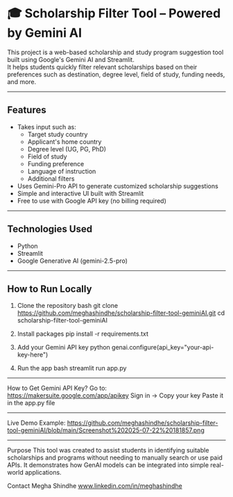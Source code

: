 # 🎓 Scholarship Filter Tool – Powered by Gemini AI

This project is a web-based scholarship and study program suggestion tool built using Google's Gemini AI and Streamlit.  
It helps students quickly filter relevant scholarships based on their preferences such as destination, degree level, field of study, funding needs, and more.

---

## Features

- Takes input such as:
  - Target study country
  - Applicant's home country
  - Degree level (UG, PG, PhD)
  - Field of study
  - Funding preference
  - Language of instruction
  - Additional filters
- Uses Gemini-Pro API to generate customized scholarship suggestions
- Simple and interactive UI built with Streamlit
- Free to use with Google API key (no billing required)

---

## Technologies Used

- Python  
- Streamlit  
- Google Generative AI (gemini-2.5-pro)

---

## How to Run Locally

1. Clone the repository
bash
git clone https://github.com/meghashindhe/scholarship-filter-tool-geminiAI.git
cd scholarship-filter-tool-geminiAI


2. Install packages
pip install -r requirements.txt

3. Add your Gemini API key
python
genai.configure(api_key="your-api-key-here")

4. Run the app
bash
streamlit run app.py


---


How to Get Gemini API Key?
Go to: https://makersuite.google.com/app/apikey
Sign in → Copy your key
Paste it in the app.py file

---

Live Demo
Example: https://github.com/meghashindhe/scholarship-filter-tool-geminiAI/blob/main/Screenshot%202025-07-22%20181857.png 

---
Purpose
This tool was created to assist students in identifying suitable scholarships and programs without needing to manually search or use paid APIs.
It demonstrates how GenAI models can be integrated into simple real-world applications.

Contact
Megha Shindhe
www.linkedin.com/in/meghashindhe
